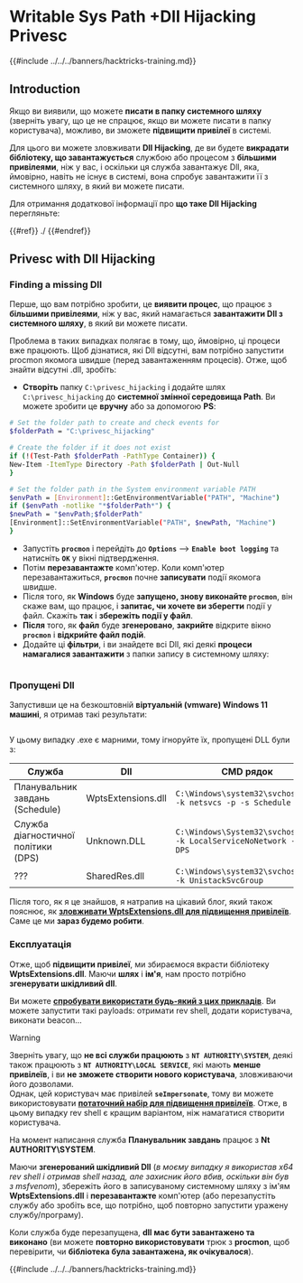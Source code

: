 # Writable Sys Path +Dll Hijacking Privesc

{{#include ../../../banners/hacktricks-training.md}}

## Introduction

Якщо ви виявили, що можете **писати в папку системного шляху** (зверніть увагу, що це не спрацює, якщо ви можете писати в папку користувача), можливо, ви зможете **підвищити привілеї** в системі.

Для цього ви можете зловживати **Dll Hijacking**, де ви будете **викрадати бібліотеку, що завантажується** службою або процесом з **більшими привілеями**, ніж у вас, і оскільки ця служба завантажує Dll, яка, ймовірно, навіть не існує в системі, вона спробує завантажити її з системного шляху, в який ви можете писати.

Для отримання додаткової інформації про **що таке Dll Hijacking** перегляньте:

{{#ref}}
./
{{#endref}}

## Privesc with Dll Hijacking

### Finding a missing Dll

Перше, що вам потрібно зробити, це **виявити процес**, що працює з **більшими привілеями**, ніж у вас, який намагається **завантажити Dll з системного шляху**, в який ви можете писати.

Проблема в таких випадках полягає в тому, що, ймовірно, ці процеси вже працюють. Щоб дізнатися, які Dll відсутні, вам потрібно запустити procmon якомога швидше (перед завантаженням процесів). Отже, щоб знайти відсутні .dll, зробіть:

- **Створіть** папку `C:\privesc_hijacking` і додайте шлях `C:\privesc_hijacking` до **системної змінної середовища Path**. Ви можете зробити це **вручну** або за допомогою **PS**:
```bash
# Set the folder path to create and check events for
$folderPath = "C:\privesc_hijacking"

# Create the folder if it does not exist
if (!(Test-Path $folderPath -PathType Container)) {
New-Item -ItemType Directory -Path $folderPath | Out-Null
}

# Set the folder path in the System environment variable PATH
$envPath = [Environment]::GetEnvironmentVariable("PATH", "Machine")
if ($envPath -notlike "*$folderPath*") {
$newPath = "$envPath;$folderPath"
[Environment]::SetEnvironmentVariable("PATH", $newPath, "Machine")
}
```
- Запустіть **`procmon`** і перейдіть до **`Options`** --> **`Enable boot logging`** та натисніть **`OK`** у вікні підтвердження.
- Потім **перезавантажте** комп'ютер. Коли комп'ютер перезавантажиться, **`procmon`** почне **записувати** події якомога швидше.
- Після того, як **Windows** буде **запущено, знову виконайте `procmon`**, він скаже вам, що працює, і **запитає, чи хочете ви зберегти** події у файл. Скажіть **так** і **збережіть події у файл**.
- **Після** того, як **файл** буде **згенеровано**, **закрийте** відкрите вікно **`procmon`** і **відкрийте файл подій**.
- Додайте ці **фільтри**, і ви знайдете всі Dll, які деякі **процеси намагалися завантажити** з папки запису в системному шляху:

<figure><img src="../../../images/image (945).png" alt=""><figcaption></figcaption></figure>

### Пропущені Dll

Запустивши це на безкоштовній **віртуальній (vmware) Windows 11 машині**, я отримав такі результати:

<figure><img src="../../../images/image (607).png" alt=""><figcaption></figcaption></figure>

У цьому випадку .exe є марними, тому ігноруйте їх, пропущені DLL були з:

| Служба                         | Dll                | CMD рядок                                                             |
| ------------------------------- | ------------------ | -------------------------------------------------------------------- |
| Планувальник завдань (Schedule)       | WptsExtensions.dll | `C:\Windows\system32\svchost.exe -k netsvcs -p -s Schedule`          |
| Служба діагностичної політики (DPS) | Unknown.DLL        | `C:\Windows\System32\svchost.exe -k LocalServiceNoNetwork -p -s DPS` |
| ???                             | SharedRes.dll      | `C:\Windows\system32\svchost.exe -k UnistackSvcGroup`                |

Після того, як я це знайшов, я натрапив на цікавий блог, який також пояснює, як [**зловживати WptsExtensions.dll для підвищення привілеїв**](https://juggernaut-sec.com/dll-hijacking/#Windows_10_Phantom_DLL_Hijacking_-_WptsExtensionsdll). Саме це ми **зараз будемо робити**.

### Експлуатація

Отже, щоб **підвищити привілеї**, ми збираємося вкрасти бібліотеку **WptsExtensions.dll**. Маючи **шлях** і **ім'я**, нам просто потрібно **згенерувати шкідливий dll**.

Ви можете [**спробувати використати будь-який з цих прикладів**](#creating-and-compiling-dlls). Ви можете запустити такі payloads: отримати rev shell, додати користувача, виконати beacon...

> [!WARNING]
> Зверніть увагу, що **не всі служби працюють** з **`NT AUTHORITY\SYSTEM`**, деякі також працюють з **`NT AUTHORITY\LOCAL SERVICE`**, які мають **менше привілеїв**, і ви **не зможете створити нового користувача**, зловживаючи його дозволами.\
> Однак, цей користувач має привілей **`seImpersonate`**, тому ви можете використовувати [**потаточний набір для підвищення привілеїв**](../roguepotato-and-printspoofer.md). Отже, в цьому випадку rev shell є кращим варіантом, ніж намагатися створити користувача.

На момент написання служба **Планувальник завдань** працює з **Nt AUTHORITY\SYSTEM**.

Маючи **згенерований шкідливий Dll** (_в моєму випадку я використав x64 rev shell і отримав shell назад, але захисник його вбив, оскільки він був з msfvenom_), збережіть його в записуваному системному шляху з ім'ям **WptsExtensions.dll** і **перезавантажте** комп'ютер (або перезапустіть службу або зробіть все, що потрібно, щоб повторно запустити уражену службу/програму).

Коли служба буде перезапущена, **dll має бути завантажено та виконано** (ви можете **повторно використовувати** трюк з **procmon**, щоб перевірити, чи **бібліотека була завантажена, як очікувалося**).

{{#include ../../../banners/hacktricks-training.md}}
